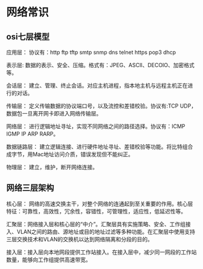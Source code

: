 # 网络常识

## osi七层模型

应用层： 协议有：http ftp tftp smtp snmp dns telnet https pop3 dhcp

表示层:  数据的表示、安全、压缩。格式有：JPEG、ASCII、DECOIO、加密格式等。

会话层： 建立、管理、终止会话。对应主机进程，指本地主机与远程主机正在进行的对话。

传输层： 定义传输数据的协议端口号，以及流控和差错校验。协议有:TCP UDP，数据包一旦离开网卡即进入网络传输层。

网络层： 进行逻辑地址寻址，实现不同网络之间的路径选择。协议有：ICMP IGMP IP ARP RARP。

数据链路层： 建立逻辑连接、进行硬件地址寻址、差错校验等功能。将比特组合成字节，用Mac地址访问介质，错误发现但不能纠正。

物理层： 建立，维护，断开网络连接。

## 网络三层架构

核心层： 网络的高速交换主干，对整个网络的连通起到至关重要的作用。核心层特征：可靠性，高效性，冗余性，容错性，可管理性，适应性，低延迟性等。

汇聚层：网络接入层和核心层的“中介”。汇聚层具有实施策略、安全、工作组接入、VLAN之间的路由、源地址或目的地址过滤等多种功能。在汇聚层中使用支持三层交换技术和VLAN的交换机以达到网络隔离和分段的目的。

接入层：接入层向本地网段提供工作站接入。在接入层中，减少同一网段的工作站数量，能够向工作组提供高速带宽。



